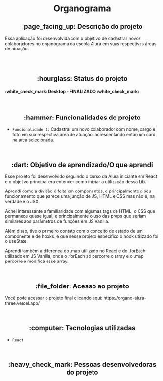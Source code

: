 <h1 align="center"> Organograma </h1>

<h2 align="center">:page_facing_up: Descrição do projeto </h2>
<p>Essa aplicação foi desenvolvida com o objetivo de cadastrar novos colaboradores no organograma da escola Alura em suas respectivas áreas de atuação.</p>

<br>


<br>
<h2 align="center">:hourglass: Status do projeto </h2>
<h4> :white_check_mark: Desktop - FINALIZADO :white_check_mark: </h4>

<br>

<h2 align="center">:hammer: Funcionalidades do projeto </h2>

- ``Funcionalidade 1:`` Cadastrar um novo colaborador com nome, cargo e foto em sua respectiva área de atuação, acrescentando então um card na área selecionada.


<br>
<h2 align="center"> :dart: Objetivo de aprendizado/O que aprendi </h2>
<p>Esse projeto foi desenvolvido seguindo o curso da Alura iniciante em React e o objetivo principal era entender como iniciar a utilização dessa Lib.</p>
<p>Aprendi como a divisão é feita em componentes, e principalmente o seu funcionamento que parece uma junção de JS, HTML e CSS mas não é, na verdade é o JSX.</p>
<p>Achei interessante a familiaridade com algumas tags de HTML, o CSS que permanece quase igual, e principalmente o uso das props que seriam similares aos parâmetros de funções em JS Vanilla.</p>
<p>Além disso, tive o primeiro contato com o conceito de estado de um componente e de hooks, e que nesse projeto específico o hook utilizado foi o useState.</p>
<p>Aprendi também a diferença do .map utilizado no React e do .forEach utilizado em JS Vanilla, onde o .forEach só percorre o array e o .map percorre e modifica esse array.</p>


<br>
<h2 align="center"> :file_folder: Acesso ao projeto </h2>
<p> Você pode acessar o projeto final clicando aqui: https://organo-alura-three.vercel.app/ </p>
<br>
<h2 align="center"> :computer: Tecnologias utilizadas </h2>

- ``React``

<br>
<h2 align="center"> :heavy_check_mark: Pessoas desenvolvedoras do projeto </h2>


